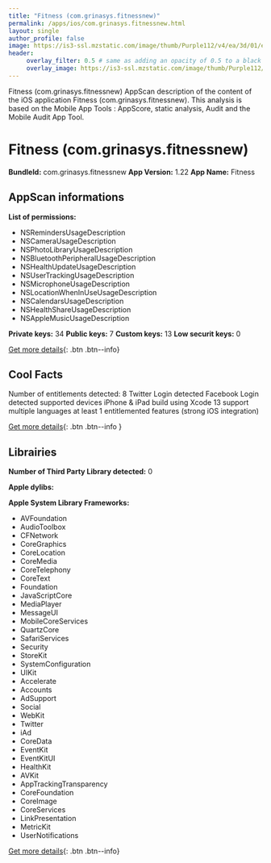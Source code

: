 ```yaml
---
title: "Fitness (com.grinasys.fitnessnew)"
permalink: /apps/ios/com.grinasys.fitnessnew.html
layout: single
author_profile: false
image: https://is3-ssl.mzstatic.com/image/thumb/Purple112/v4/ea/3d/01/ea3d0128-9786-26dd-6bce-2ad1696b9108/AppIcon-1x_U007emarketing-0-6-0-0-sRGB-85-220.png/512x512bb.jpg
header: 
     overlay_filter: 0.5 # same as adding an opacity of 0.5 to a black background
     overlay_image: https://is3-ssl.mzstatic.com/image/thumb/Purple112/v4/ea/3d/01/ea3d0128-9786-26dd-6bce-2ad1696b9108/AppIcon-1x_U007emarketing-0-6-0-0-sRGB-85-220.png/512x512bb.jpg
---
```

Fitness (com.grinasys.fitnessnew) AppScan description of the content of the iOS application Fitness (com.grinasys.fitnessnew). This analysis is based on the Mobile App Tools : AppScore, static analysis, Audit and the Mobile Audit App Tool.

# Fitness (com.grinasys.fitnessnew)

**BundleId:** com.grinasys.fitnessnew
**App Version:** 1.22
**App Name:** Fitness


## AppScan informations 

**List of permissions:** 
- NSRemindersUsageDescription
- NSCameraUsageDescription
- NSPhotoLibraryUsageDescription
- NSBluetoothPeripheralUsageDescription
- NSHealthUpdateUsageDescription
- NSUserTrackingUsageDescription
- NSMicrophoneUsageDescription
- NSLocationWhenInUseUsageDescription
- NSCalendarsUsageDescription
- NSHealthShareUsageDescription
- NSAppleMusicUsageDescription
  
  
**Private keys:** 34
**Public keys:** 7
**Custom keys:** 13
**Low securit keys:** 0
  
[Get more details](/pricing.html){: .btn .btn--info}

## Cool Facts

Number of entitlements detected: 8
Twitter Login detected
Facebook Login detected
supported devices iPhone & iPad
build using Xcode 13
support multiple languages
at least 1 entitlemented features (strong iOS integration)
  
[Get more details](/pricing.html){: .btn .btn--info }

## Librairies 
**Number of Third Party Library detected:** 0


**Apple dylibs:**


**Apple System Library Frameworks:**
- AVFoundation
- AudioToolbox
- CFNetwork
- CoreGraphics
- CoreLocation
- CoreMedia
- CoreTelephony
- CoreText
- Foundation
- JavaScriptCore
- MediaPlayer
- MessageUI
- MobileCoreServices
- QuartzCore
- SafariServices
- Security
- StoreKit
- SystemConfiguration
- UIKit
- Accelerate
- Accounts
- AdSupport
- Social
- WebKit
- Twitter
- iAd
- CoreData
- EventKit
- EventKitUI
- HealthKit
- AVKit
- AppTrackingTransparency
- CoreFoundation
- CoreImage
- CoreServices
- LinkPresentation
- MetricKit
- UserNotifications


  
[Get more details](/pricing.html){: .btn .btn--info}

